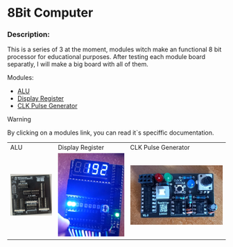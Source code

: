 # 8Bit Computer



### Description:
This is a series of 3 at the moment, modules witch make an functional 8 bit processor for educational purposes. After testing each module board separatly, I will make a big board with all of them.

Modules:  
- [ALU](https://github.com/Tonikiller10000/8BitProcessor/tree/main/Processor_ALU_V1.0)
- [Display Register](https://github.com/Tonikiller10000/8BitProcessor/tree/main/DisplayRegister)
- [CLK Pulse Generator](https://github.com/Tonikiller10000/8BitProcessor/tree/main/ClkPulseGenerator)

> [!WARNING]
> By clicking on a modules link, you can read it\`s speciffic documentation.

<table>
  <tr>
    <td>ALU</td>
    <td>Display Register</td>
    <td>CLK Pulse Generator</td>
  </tr>
  <tr>
    <td><img src="https://github.com/Tonikiller10000/8BitProcessor/blob/main/Processor_ALU_V1.0/ALU-Pictures/ALU_Picture%20(6).png"/></td>
    <td><img src="https://github.com/Tonikiller10000/8BitProcessor/blob/main/DisplayRegister/DisplayRegister_Pictures/pic4.png/"/></td>
    <td><img src="https://github.com/Tonikiller10000/8BitProcessor/blob/main/ClkPulseGenerator/ComputerClk_Pictures/p2.jpg/"/></td>
  </tr>
 </table>

